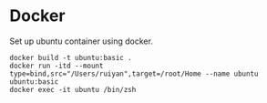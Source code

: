 # Docker

Set up ubuntu container using docker.

```shell
docker build -t ubuntu:basic .
docker run -itd --mount type=bind,src="/Users/ruiyan",target=/root/Home --name ubuntu ubuntu:basic
docker exec -it ubuntu /bin/zsh
```
